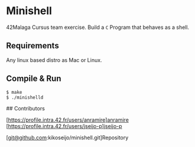 
# Minishell

42Malaga Cursus team exercise. Build a `C` Program that behaves as a shell.

## Requirements

Any linux based distro as Mac or Linux.

## Compile & Run

```
$ make
$ ./minishelld
```

## Contributors

[https://profile.intra.42.fr/users/anramire]anramire
[https://profile.intra.42.fr/users/jseijo-p]jseijo-p

[git@github.com:kikoseijo/minishell.git]Repository
